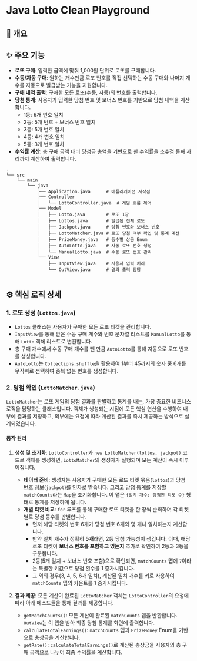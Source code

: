 # Java Lotto Clean Playground

## 📖 개요

## ✨ 주요 기능

-   **로또 구매**: 입력한 금액에 맞춰 1,000원 단위로 로또를 구매합니다.
-   **수동/자동 구매**: 원하는 개수만큼 로또 번호를 직접 선택하는 수동 구매와 나머지 개수를 자동으로 발급받는 기능을 지원합니다.
-   **구매 내역 출력**: 구매한 모든 로또(수동, 자동)의 번호를 출력합니다.
-   **당첨 통계**: 사용자가 입력한 당첨 번호 및 보너스 번호를 기반으로 당첨 내역을 계산합니다.
    -   1등: 6개 번호 일치
    -   2등: 5개 번호 + 보너스 번호 일치
    -   3등: 5개 번호 일치
    -   4등: 4개 번호 일치
    -   5등: 3개 번호 일치
-   **수익률 계산**: 총 구매 금액 대비 당첨금 총액을 기반으로 한 수익률을 소수점 둘째 자리까지 계산하여 출력합니다.

```
.
└── src
    └── main
        └── java
            ├── Application.java      # 애플리케이션 시작점
            ├── Controller
            │   └── LottoController.java  # 게임 흐름 제어
            ├── Model
            │   ├── Lotto.java        # 로또 1장
            │   ├── Lottos.java       # 발급된 전체 로또
            │   ├── Jackpot.java      # 당첨 번호와 보너스 번호
            │   ├── LottoMatcher.java # 로또 당첨 여부 확인 및 통계 계산
            │   ├── PrizeMoney.java   # 등수별 상금 Enum
            │   ├── AutoLotto.java    # 자동 로또 번호 생성
            │   └── ManualLotto.java  # 수동 로또 번호 관리
            └── View
                ├── InputView.java    # 사용자 입력 처리
                └── OutView.java      # 결과 출력 담당
               
```
## ⚙️ 핵심 로직 상세

### 1. 로또 생성 (`Lottos.java`)

-   `Lottos` 클래스는 사용자가 구매한 모든 로또 티켓을 관리합니다.
-   `InputView`를 통해 받은 수동 구매 개수와 번호 문자열 리스트를 `ManualLotto`를 통해 `Lotto` 객체 리스트로 변환합니다.
-   총 구매 개수에서 수동 구매 개수를 뺀 만큼 `AutoLotto`를 통해 자동으로 로또 번호를 생성합니다.
-   `AutoLotto`는 `Collections.shuffle`을 활용하여 1부터 45까지의 숫자 중 6개를 무작위로 선택하여 중복 없는 번호를 생성합니다.

### 2. 당첨 확인 (`LottoMatcher.java`)

`LottoMatcher`는 로또 게임의 당첨 결과를 판별하고 통계를 내는, 가장 중요한 비즈니스 로직을 담당하는 클래스입니다. 객체가 생성되는 시점에 모든 핵심 연산을 수행하여 내부에 결과를 저장하고, 외부에는 요청에 따라 계산된 결과를 즉시 제공하는 방식으로 설계되었습니다.

#### 동작 원리

1.  **생성 및 초기화**: `LottoController`가 `new LottoMatcher(lottos, jackpot)` 코드로 객체를 생성하면, `LottoMatcher`의 생성자가 실행되며 모든 계산이 즉시 이루어집니다.
    -   **데이터 준비**: 생성자는 사용자가 구매한 모든 로또 티켓 묶음(`lottos`)과 당첨 번호 정보(`jackpot`)를 인자로 받습니다. 그리고 당첨 통계를 저장할 `matchCounts`라는 `Map`을 초기화합니다. 이 맵은 `{일치 개수: 당첨된 티켓 수}` 형태로 통계를 저장하게 됩니다.
    -   **개별 티켓 비교**: `for` 루프를 통해 구매한 로또 티켓을 한 장씩 순회하며 각 티켓별로 당첨 등수를 판별합니다.
        -   먼저 해당 티켓의 번호 6개가 당첨 번호 6개와 몇 개나 일치하는지 계산합니다.
        -   만약 일치 개수가 정확히 **5개**라면, 2등 당첨 가능성이 생깁니다. 이때, 해당 로또 티켓이 **보너스 번호를 포함하고 있는지** 추가로 확인하여 2등과 3등을 구분합니다.
        -   2등(5개 일치 + 보너스 번호 포함)으로 확인되면, `matchCounts` 맵에 `7`이라는 특별한 키값으로 당첨 횟수를 1 증가시킵니다.
        -   그 외의 경우(3, 4, 5, 6개 일치), 계산된 일치 개수를 키로 사용하여 `matchCounts` 맵의 카운트를 1 증가시킵니다.

2.  **결과 제공**: 모든 계산이 완료된 `LottoMatcher` 객체는 `LottoController`의 요청에 따라 아래 메소드들을 통해 결과를 제공합니다.
    -   `getMatchCounts()`: 모든 계산이 완료된 `matchCounts` 맵을 반환합니다. `OutView`는 이 맵을 받아 최종 당첨 통계를 화면에 출력합니다.
    -   `calculateTotalEarnings()`: `matchCounts` 맵과 `PrizeMoney` Enum을 기반으로 총상금을 계산합니다.
    -   `getRate()`: `calculateTotalEarnings()`로 계산된 총상금을 사용자의 총 구매 금액으로 나누어 최종 수익률을 계산합니다.
